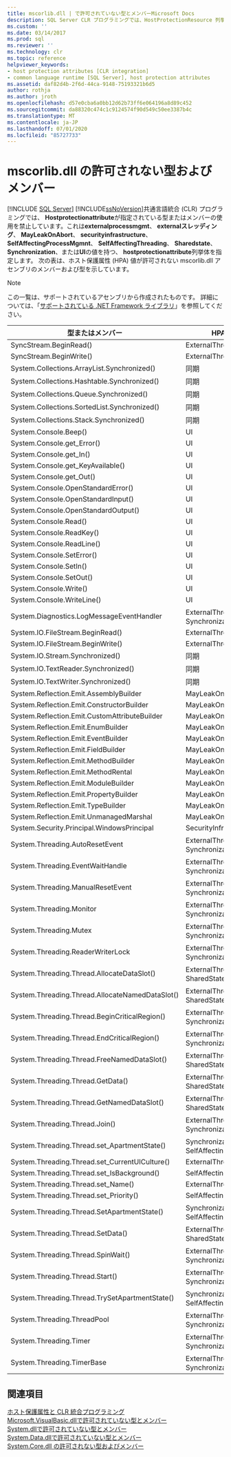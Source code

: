 ```yaml
---
title: mscorlib.dll | で許可されていない型とメンバーMicrosoft Docs
description: SQL Server CLR プログラミングでは、HostProtectionResource 列挙型の値を持つ型またはメンバーを使用できません。 この記事では、許可されていない値 mscorlib.dll 一覧を示します。
ms.custom: ''
ms.date: 03/14/2017
ms.prod: sql
ms.reviewer: ''
ms.technology: clr
ms.topic: reference
helpviewer_keywords:
- host protection attributes [CLR integration]
- common language runtime [SQL Server], host protection attributes
ms.assetid: daf82d4b-2f6d-44ca-9148-75193321b6d5
author: rothja
ms.author: jroth
ms.openlocfilehash: d57e0cba6a0bb12d62b73ff6e064196a8d89c452
ms.sourcegitcommit: da88320c474c1c9124574f90d549c50ee3387b4c
ms.translationtype: MT
ms.contentlocale: ja-JP
ms.lasthandoff: 07/01/2020
ms.locfileid: "85727733"
---
```

# <a name="disallowed-types-and-members-in-mscorlibdll"></a>mscorlib.dll の許可されない型およびメンバー
 [!INCLUDE [SQL Server](../../includes/applies-to-version/sqlserver.md)]
  [!INCLUDE[ssNoVersion](../../includes/ssnoversion-md.md)]共通言語統合 (CLR) プログラミングでは、 **Hostprotectionattribute**が指定されている型またはメンバーの使用を禁止しています。これは**externalprocessmgmt**、 **externalスレッディング**、 **MayLeakOnAbort**、 **securityinfrastructure**、 **SelfAffectingProcessMgmnt**、 **SelfAffectingThreading**、 **Sharedstate**、 **Synchronization**、または**UI**の値を持つ、 **hostprotectionattribute**列挙体を指定します。 次の表は、ホスト保護属性 (HPA) 値が許可されない mscorlib.dll アセンブリのメンバーおよび型を示しています。  
  
> [!NOTE]  
>  この一覧は、サポートされているアセンブリから作成されたものです。 詳細については、「[サポートされている .NET Framework ライブラリ](../../relational-databases/clr-integration/database-objects/supported-net-framework-libraries.md)」を参照してください。  
  
|型またはメンバー|HPA 値|  
|--------------------|--------------------|  
|SyncStream.BeginRead()|ExternalThreading|  
|SyncStream.BeginWrite()|ExternalThreading|  
|System.Collections.ArrayList.Synchronized()|同期|  
|System.Collections.Hashtable.Synchronized()|同期|  
|System.Collections.Queue.Synchronized()|同期|  
|System.Collections.SortedList.Synchronized()|同期|  
|System.Collections.Stack.Synchronized()|同期|  
|System.Console.Beep()|UI|  
|System.Console.get_Error()|UI|  
|System.Console.get_In()|UI|  
|System.Console.get_KeyAvailable()|UI|  
|System.Console.get_Out()|UI|  
|System.Console.OpenStandardError()|UI|  
|System.Console.OpenStandardInput()|UI|  
|System.Console.OpenStandardOutput()|UI|  
|System.Console.Read()|UI|  
|System.Console.ReadKey()|UI|  
|System.Console.ReadLine()|UI|  
|System.Console.SetError()|UI|  
|System.Console.SetIn()|UI|  
|System.Console.SetOut()|UI|  
|System.Console.Write()|UI|  
|System.Console.WriteLine()|UI|  
|System.Diagnostics.LogMessageEventHandler|ExternalThreading、Synchronization|  
|System.IO.FileStream.BeginRead()|ExternalThreading|  
|System.IO.FileStream.BeginWrite()|ExternalThreading|  
|System.IO.Stream.Synchronized()|同期|  
|System.IO.TextReader.Synchronized()|同期|  
|System.IO.TextWriter.Synchronized()|同期|  
|System.Reflection.Emit.AssemblyBuilder|MayLeakOnAbort|  
|System.Reflection.Emit.ConstructorBuilder|MayLeakOnAbort|  
|System.Reflection.Emit.CustomAttributeBuilder|MayLeakOnAbort|  
|System.Reflection.Emit.EnumBuilder|MayLeakOnAbort|  
|System.Reflection.Emit.EventBuilder|MayLeakOnAbort|  
|System.Reflection.Emit.FieldBuilder|MayLeakOnAbort|  
|System.Reflection.Emit.MethodBuilder|MayLeakOnAbort|  
|System.Reflection.Emit.MethodRental|MayLeakOnAbort|  
|System.Reflection.Emit.ModuleBuilder|MayLeakOnAbort|  
|System.Reflection.Emit.PropertyBuilder|MayLeakOnAbort|  
|System.Reflection.Emit.TypeBuilder|MayLeakOnAbort|  
|System.Reflection.Emit.UnmanagedMarshal|MayLeakOnAbort|  
|System.Security.Principal.WindowsPrincipal|SecurityInfrastructure|  
|System.Threading.AutoResetEvent|ExternalThreading、Synchronization|  
|System.Threading.EventWaitHandle|ExternalThreading、Synchronization|  
|System.Threading.ManualResetEvent|ExternalThreading、Synchronization|  
|System.Threading.Monitor|ExternalThreading、Synchronization|  
|System.Threading.Mutex|ExternalThreading、Synchronization|  
|System.Threading.ReaderWriterLock|ExternalThreading、Synchronization|  
|System.Threading.Thread.AllocateDataSlot()|ExternalThreading、SharedState|  
|System.Threading.Thread.AllocateNamedDataSlot()|ExternalThreading、SharedState|  
|System.Threading.Thread.BeginCriticalRegion()|ExternalThreading、Synchronization|  
|System.Threading.Thread.EndCriticalRegion()|ExternalThreading、Synchronization|  
|System.Threading.Thread.FreeNamedDataSlot()|ExternalThreading、SharedState|  
|System.Threading.Thread.GetData()|ExternalThreading、SharedState|  
|System.Threading.Thread.GetNamedDataSlot()|ExternalThreading、SharedState|  
|System.Threading.Thread.Join()|ExternalThreading、Synchronization|  
|System.Threading.Thread.set_ApartmentState()|Synchronization、SelfAffectingThreading|  
|System.Threading.Thread.set_CurrentUICulture()|ExternalThreading|  
|System.Threading.Thread.set_IsBackground()|SelfAffectingThreading|  
|System.Threading.Thread.set_Name()|ExternalThreading|  
|System.Threading.Thread.set_Priority()|SelfAffectingThreading|  
|System.Threading.Thread.SetApartmentState()|Synchronization、SelfAffectingThreading|  
|System.Threading.Thread.SetData()|ExternalThreading、SharedState|  
|System.Threading.Thread.SpinWait()|ExternalThreading、Synchronization|  
|System.Threading.Thread.Start()|ExternalThreading、Synchronization|  
|System.Threading.Thread.TrySetApartmentState()|Synchronization、SelfAffectingThreading|  
|System.Threading.ThreadPool|ExternalThreading、Synchronization|  
|System.Threading.Timer|ExternalThreading、Synchronization|  
|System.Threading.TimerBase|ExternalThreading、Synchronization|  
  
## <a name="see-also"></a>関連項目  
 [ホスト保護属性と CLR 統合プログラミング](../../relational-databases/clr-integration-security-host-protection-attributes/host-protection-attributes-and-clr-integration-programming.md)   
 [Microsoft.VisualBasic.dllで許可されていない型とメンバー](../../relational-databases/clr-integration-security-host-protection-attributes/disallowed-types-and-members-in-microsoft-visualbasic-dll.md)   
 [System.dllで許可されていない型とメンバー](../../relational-databases/clr-integration-security-host-protection-attributes/disallowed-types-and-members-in-system-dll.md)   
 [System.Data.dllで許可されていない型とメンバー](../../relational-databases/clr-integration-security-host-protection-attributes/disallowed-types-and-members-in-system-data-dll.md)   
 [System.Core.dll の許可されない型およびメンバー](../../relational-databases/clr-integration-security-host-protection-attributes/disallowed-types-and-members-in-system-core-dll.md)  
  
  
